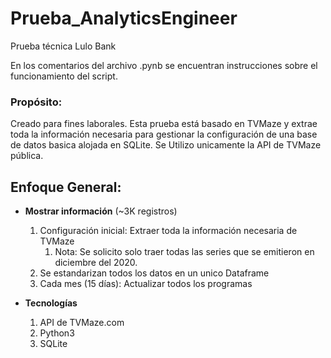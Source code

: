 # Prueba_AnalyticsEngineer
Prueba técnica Lulo Bank

En los comentarios del archivo .pynb se encuentran instrucciones sobre el funcionamiento del script.

### Propósito:
Creado para fines laborales.  Esta prueba está basado en TVMaze y extrae toda la información necesaria para gestionar la configuración de una base de datos basica alojada en SQLite. Se Utilizo unicamente la API de TVMaze pública.  

## Enfoque General:

* **Mostrar información** (~3K registros)
    1. Configuración inicial: Extraer toda la información necesaria de TVMaze
        1. Nota: Se solicito solo traer todas las series que se emitieron en diciembre del 2020.
    1. Se estandarizan todos los datos en un unico Dataframe
    1. Cada mes (15 días): Actualizar todos los programas  
    
* **Tecnologías**
    1. API de TVMaze.com
    1. Python3
    1. SQLite
